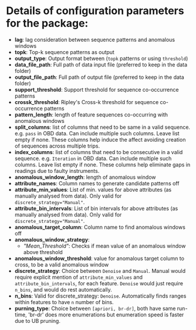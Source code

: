 # Details of configuration parameters for the package:
- **lag**: lag consideration between sequence patterns and anomalous windows
- **topk**: Top-k sequence patterns as output
- **output_type**: Output format between (`topk` patterns or using `threshold`)
- **data_file_path**: Full path of data input file (preferred to keep in the data folder)
- **output_file_path**: Full path of output file (preferred to keep in the data folder)
- **support_threshold**: Support threshold for sequence co-occurrence patterns
- **crossk_threshold**: Ripley's Cross-k threshold for sequence co-occurrence patterns
- **pattern_length**: length of feature sequences co-occurring with anomalous windows
- **split_columns**: list of columns that need to be same in a valid sequence. e.g. `pass` in OBD data. Can include multiple such columns. Leave list empty if none. 
These columns help induce the affect avoiding creation of sequences across multiple trips.
- **index_columns**: list of columns that need to be consecutive in a valid sequence. e.g. `Iteration` in OBD data. Can include multiple such columns. Leave list empty if none. These columns help eliminate gaps in readings due to faulty instruments. 
- **anomalous_window_length**: length of anomalous window
- **attribute_names**: Column names to generate candidate patterns off
- **attribute_min_values**: List of min. values for above attributes (as manually analysed from data). Only valid for `discrete_strategy="Manual"`.
- **attribute_bin_intervals**: List of bin intervals for above attributes (as manually analysed from data). Only valid for `discrete_strategy="Manual"`.
- **anomalous_target_column**: Column name to find anomalous windows off
- **anomalous_window_strategy**: 
    - *"Mean_Threshold"*: Checks if mean value of an anomalous window above threshold
- **anomalous_window_threshold**: value for anomalous target column to cross, to be a valid anomalous window
- **discrete_strategy**: Choice between `Denoise` and `Manual`. Manual would require explicit mention of `attribute_min_values` and `attribute_bin_intervals`, for each feature. `Denoise` would just require `n_bins`, and would do rest automatically.
- **n_bins**: Valid for discrete_strategy: `Denoise`. Automatically finds ranges within features to have `n` number of bins.
- **purning_type**: Choice between `[apriori, br-dr]`, both have same run-time, 'br-dr' does more enumerations but enumeration speed is faster due to UB pruning.
